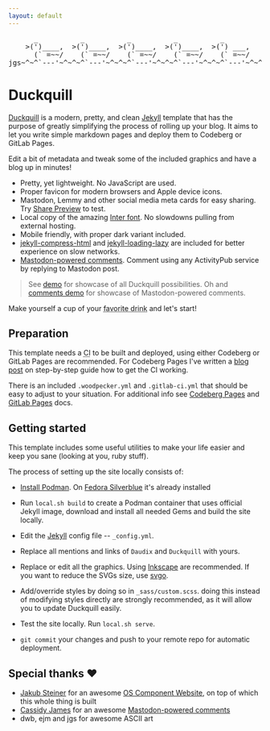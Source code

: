 ```yaml
---
layout: default
---
```


<pre class="ascii">
      _          _          _          _          _
    >(')____,  >(')____,  >(')____,  >(')____,  >(') ___,
      (` =~~/    (` =~~/    (` =~~/    (` =~~/    (` =~~/
jgs~^~^`---'~^~^~^`---'~^~^~^`---'~^~^~^`---'~^~^~^`---'~^~^~
</pre>

# Duckquill

[Duckquill](https://codeberg.org/daudix-UFO/duckquill) is a modern, pretty, and clean [Jekyll](https://jekyllrb.com) template that has the purpose of greatly simplifying the process of rolling up your blog. It aims to let you write simple markdown pages and deploy them to Codeberg or GitLab Pages.

Edit a bit of metadata and tweak some of the included graphics and have a blog up in minutes!

- Pretty, yet lightweight. No JavaScript are used.
- Proper favicon for modern browsers and Apple device icons.
- Mastodon, Lemmy and other social media meta cards for easy sharing. Try [Share Preview](https://apps.gnome.org/app/com.rafaelmardojai.SharePreview) to test.
- Local copy of the amazing [Inter font](https://rsms.me/inter/). No slowdowns pulling from external hosting.
- Mobile friendly, with proper dark variant included.
- [jekyll-compress-html](https://github.com/penibelst/jekyll-compress-html) and [jekyll-loading-lazy](https://github.com/gildesmarais/jekyll-loading-lazy) are included for better experience on slow networks.
- [Mastodon-powered comments](https://cassidyjames.com/blog/fediverse-blog-comments-mastodon). Comment using any ActivityPub service by replying to Mastodon post.

> See [demo](demo) for showcase of all Duckquill possibilities. Oh and [comments demo](comments) for showcase of Mastodon-powered comments.

Make yourself a cup of your <abbr title="Coffee, tea, or water">favorite drink</abbr> and let's start!

## Preparation

This template needs a <abbr title="Continuous Integration – Practice of automating the integration of code changes from multiple contributors into a single software project">CI</abbr> to be built and deployed, using either Codeberg or GitLab Pages are recommended. For Codeberg Pages I've written a [blog post](https://daudix-ufo.codeberg.page/blog/migration-from-github-to-codeberg/#github-pages--codeberg-pages) on step-by-step guide how to get the CI working.

There is an included `.woodpecker.yml` and `.gitlab-ci.yml` that should be easy to adjust to your situation. For additional info see [Codeberg Pages](https://docs.codeberg.org/codeberg-pages/) and [GitLab Pages](https://docs.gitlab.com/ee/user/project/pages/) docs.

## Getting started

This template includes some useful utilities to make your life easier and keep you sane (looking at you, ruby stuff).

The process of setting up the site locally consists of:

- [Install Podman](https://podman.io/docs/installation). On [Fedora Silverblue](https://fedoraproject.org/silverblue) it's already installed

- Run `local.sh build` to create a Podman container that uses official Jekyll image, download and install all needed Gems and build the site locally.

- Edit the [Jekyll](https://jekyllrb.com) config file -- `_config.yml`.

- Replace all mentions and links of `Daudix` and `Duckquill` with yours.

- Replace or edit all the graphics. Using [Inkscape](https://inkscape.org) are recommended. If you want to reduce the SVGs size, use [svgo](https://github.com/svg/svgo).

- Add/override styles by doing so in `_sass/custom.scss`. doing this instead of modifying styles directly are strongly recommended, as it will allow you to update Duckquill easily.

- Test the site locally. Run `local.sh serve`.

- `git commit` your changes and push to your remote repo for automatic deployment.

## Special thanks ♥

- [Jakub Steiner](https://jimmac.eu) for an awesome [OS Component Website](https://jimmac.github.io/os-component-website), on top of which this whole thing is built
- [Cassidy James](https://cassidyjames.com) for an awesome [Mastodon-powered comments](https://cassidyjames.com/blog/fediverse-blog-comments-mastodon)
- dwb, ejm and jgs for awesome ASCII art

